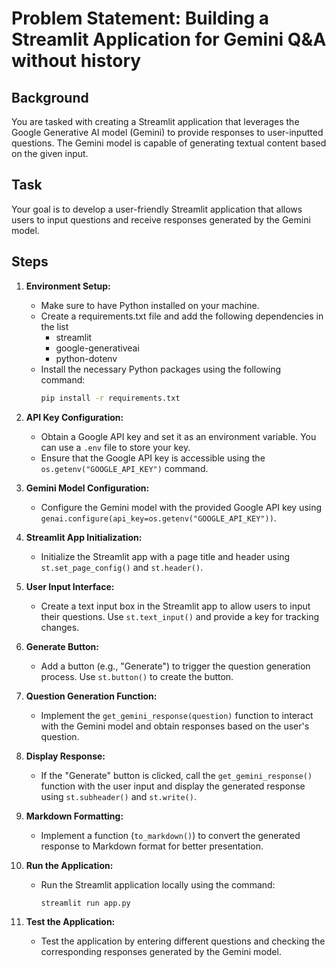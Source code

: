 # Problem Statement: Building a Streamlit Application for Gemini Q&A without history

## Background
You are tasked with creating a Streamlit application that leverages the Google Generative AI model (Gemini) to provide responses to user-inputted questions. The Gemini model is capable of generating textual content based on the given input.

## Task
Your goal is to develop a user-friendly Streamlit application that allows users to input questions and receive responses generated by the Gemini model.

## Steps

1. **Environment Setup:**
   - Make sure to have Python installed on your machine.
   - Create a requirements.txt file and add the following dependencies in the list 
        - streamlit
        - google-generativeai
        - python-dotenv
   - Install the necessary Python packages using the following command:
     ```bash
     pip install -r requirements.txt
     ```

2. **API Key Configuration:**
   - Obtain a Google API key and set it as an environment variable. You can use a `.env` file to store your key.
   - Ensure that the Google API key is accessible using the `os.getenv("GOOGLE_API_KEY")` command.

3. **Gemini Model Configuration:**
   - Configure the Gemini model with the provided Google API key using `genai.configure(api_key=os.getenv("GOOGLE_API_KEY"))`.

4. **Streamlit App Initialization:**
   - Initialize the Streamlit app with a page title and header using `st.set_page_config()` and `st.header()`.

5. **User Input Interface:**
   - Create a text input box in the Streamlit app to allow users to input their questions. Use `st.text_input()` and provide a key for tracking changes.

6. **Generate Button:**
   - Add a button (e.g., "Generate") to trigger the question generation process. Use `st.button()` to create the button.

7. **Question Generation Function:**
   - Implement the `get_gemini_response(question)` function to interact with the Gemini model and obtain responses based on the user's question.

8. **Display Response:**
   - If the "Generate" button is clicked, call the `get_gemini_response()` function with the user input and display the generated response using `st.subheader()` and `st.write()`.

9. **Markdown Formatting:**
   - Implement a function (`to_markdown()`) to convert the generated response to Markdown format for better presentation.

10. **Run the Application:**
    - Run the Streamlit application locally using the command:
      ```bash
      streamlit run app.py
      ```
11. **Test the Application:**
    - Test the application by entering different questions and checking the corresponding responses generated by the Gemini model.